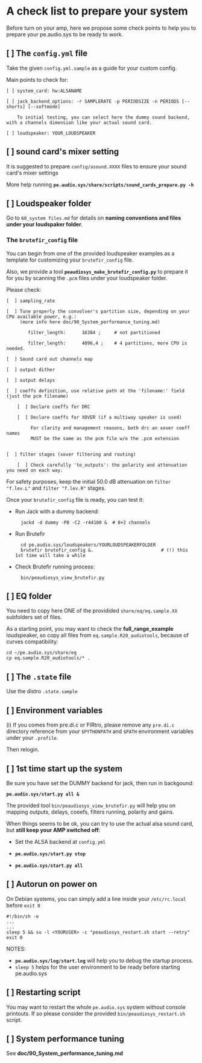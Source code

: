 # A check list to prepare your system 

Before turn on your amp, here we propose some check points to help you to prepare your pe.audio.sys to be ready to work.


## [  ] The `config.yml` file

Take the given `config.yml.sample` as a guide for your custom config.

Main points to check for:

    [ ] system_card: hw:ALSANAME
    
    [ ] jack_backend_options: -r SAMPLERATE -p PERIODSIZE -n PERIODS [--shorts] [--softmode]

        To initial testing, you can select here the dummy sound backend, with a channels dimension like your actual sound card.

    [ ] loudspeaker: YOUR_LOUDSPEAKER


## [  ] sound card's mixer setting

It is suggested to prepare `config/asound.XXXX` files to ensure your sound card's mixer settings

More help running **`pe.audio.sys/share/scripts/sound_cards_prepare.py -h`**


## [  ] Loudspeaker folder

Go to `60_system files.md` for details on **naming conventions and files under your loudspaker folder**.

### The `brutefir_config` file

You can begin from one of the provided loudspeaker examples as a template for customizing your `brutefir_config` file.

Also, we provide a tool **`peaudiosys_make_brutefir_config.py`** to prepare it for you by scanning the `.pcm` files under your loudspeaker folder. 

Please check:

    [  ] sampling_rate
    
    [  ] Tune properly the convolver's partition size, depending on your CPU available power, e.g.:
         (more info here doc/90_System_performance_tuning.md)
    
            filter_length:      16384 ;     # not partitioned
                    
            filter_length:      4096,4 ;    # 4 partitions, more CPU is needed.

    [  ] Sound card out channels map
    
    [  ] output dither
    
    [  ] output delays
    
    [  ] coeffs definition, use relative path at the 'filename:' field (just the pcm filename)

        [  ] Declare coeffs for DRC

        [  ] Declare coeffs for XOVER (if a multiway speaker is used)

             For clarity and management reasons, both drc an xover coeff names
             MUST be the same as the pcm file w/o the .pcm extension


    [  ] filter stages (xover filtering and routing)
    
        [  ] Check carefully 'to_outputs': the polarity and attenuation you need on each way.


For safety purposes, keep the initial 50.0 dB attenuation on `filter "f.lev.L"` and `filter "f.lev.R"` stages.

Once your `brutefir_config` file is ready, you can test it:


- Run Jack with a dummy backend:

        jackd -d dummy -P8 -C2 -r44100 &  # 8+2 channels

- Run Brutefir
    
        cd pe.audio.sys/loudspeakers/YOURLOUDSPEAKERFOLDER
        brutefir brutefir_config &.                         # (!) this 1st time will take a while

- Check Brutefir running process:

        bin/peaudiosys_view_brutefir.py



## [  ] EQ folder

You need to copy here ONE of the providided `share/eq/eq.sample.XX` subfolders set of files.

As a starting point, you may want to check the **full_range_example** loudspeaker, so copy all files from  `eq.sample.R20_audiotools`, because of curves compatibility:

    cd ~/pe.audio.sys/share/eq
    cp eq.sample.R20_audiotools/* . 


## [  ] The `.state` file

Use the distro `.state.sample`
     

## [  ] Environment variables

(i) If you comes from pre.di.c or FIRtro, please remove any `pre.di.c` directory reference from your `$PYTHONPATH` and `$PATH` environment variables under your `.profile`.

Then relogin.


## [ ] 1st time start up the system

Be sure you have set the DUMMY backend for jack, then run in backgound:

  **`pe.audio.sys/start.py all &`**

The provided tool `bin/peaudiosys_view_brutefir.py` will help you on mapping outputs, delays, coeefs, filters running, polarity and gains.

When things seems to be ok, you can try to use the actual alsa sound card, but **still keep your AMP switched off**:

- Set the ALSA backend at `config.yml`

- **`pe.audio.sys/start.py stop`**

- **`pe.audio.sys/start.py all`**

## [ ] Autorun on power on

On Debian systems, you can simply add a line inside your `/etc/rc.local` before `exit 0`

    #!/bin/sh -e
    ...
    ...
    sleep 5 && su -l <YOURUSER> -c "peaudiosys_restart.sh start --retry"
    exit 0

NOTES:

- **`pe.audio.sys/log/start.log`** will help you to debug the startup process.
- `sleep 5` helps for the user environment to be ready before starting pe.audio.sys

## [ ] Restarting script

You may want to restart the whole `pe.audio.sys` system without console printouts. If so please consider the provided `bin/peaudiosys_restart.sh` script.

## [ ] System performance tuning

See **doc/90_System_performance_tuning.md**


